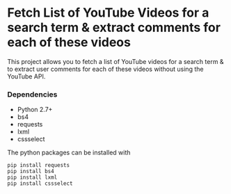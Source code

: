 # Fetch List of YouTube Videos for a search term & extract comments for each of these videos
This project allows you to fetch a list of YouTube videos for a search term & to extract user comments for each of these videos without using the YouTube API. 


### Dependencies
* Python 2.7+
* bs4
* requests
* lxml
* cssselect


The python packages can be installed with

    pip install requests
    pip install bs4
    pip install lxml
    pip install cssselect